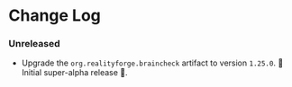 # Change Log

### Unreleased

* Upgrade the `org.realityforge.braincheck` artifact to version `1.25.0`.
 ‎🎉	Initial super-alpha release ‎🎉.
